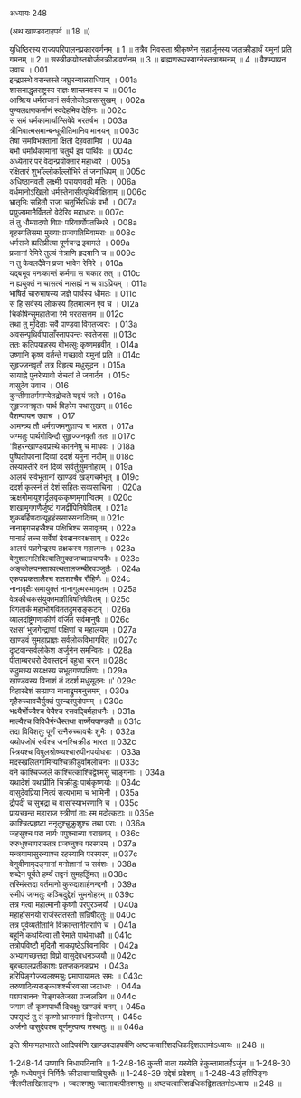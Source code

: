 अध्यायः 248

(अथ खाण्डवदाहपर्व ॥ 18 ॥)

युधिष्ठिरस्य राज्यपरिपालनप्रकारवर्णनम् ॥ 1 ॥ तत्रैव निवसता श्रीकृष्णेन सहार्जुनस्य जलक्रीडार्थं यमुनां प्रति गमनम् ॥ 2 ॥ सस्त्रीकयोस्तयोर्जलक्रीडावर्णनम् ॥ 3 ॥ ब्राह्मणरूपस्याग्नेस्तत्रागमनम् ॥ 4 ॥
वैशम्पायन उवाच ।	001  
इन्द्रप्रस्थे वसन्तस्ते जघ्रुरन्यान्नराधिपान् ।	001a  
शासनाद्धृतराष्ट्रस्य राज्ञः शान्तनवस्य च ॥	001c  
आश्रित्य धर्मराजानं सर्वलोकोऽवसत्सुखम् ।	002a  
पुण्यलक्षणकर्माणं स्वदेहमिव देहिनः ॥	002c  
स समं धर्मकामार्थान्सिषेवे भरतर्षभ ।	003a  
त्रीनिवात्मसमान्बन्धून्नीतिमानिव मानयन् ॥	003c  
तेषां समविभक्तानां क्षितौ देहवतामिव ।	004a  
बभौ धर्मार्थकामानां चतुर्थ इव पार्थिवः ॥	004c  
अध्येतारं परं वेदान्प्रयोक्तारं महाध्वरे ।	005a  
रक्षितारं शुभाँल्लोकाँल्लोभिरे तं जनाधिपम् ॥	005c  
अधिष्ठानवती लक्ष्मीः परायणवती मतिः ।	006a  
वर्धमानोऽखिलो धर्मस्तेनासीत्पृथिवीक्षिताम् ॥	006c  
भ्रातृभिः सहितौ राजा चतुर्भिरधिकं बभौ ।	007a  
प्रयुज्यमानैर्विततो वेदैरिव महाध्वरः ॥	007c  
तं तु धौम्यादयो विप्राः परिवार्योपतस्थिरे ।	008a  
बृहस्पतिसमा मुख्याः प्रजापतिमिवामराः ॥	008c  
धर्मराजे ह्यतिप्रीत्या पूर्णचन्द्र इवामले ।	009a  
प्रजानां रेमिरे तुल्यं नेत्राणि हृदयानि च ॥	009c  
न तु केवलदैवेन प्रजा भावेन रेमिरे ।	010a  
यद्बभूव मनःकान्तं कर्मणा स चकार तत् ॥	010c  
न ह्ययुक्तं न चासत्यं नासह्यं न च वाऽप्रियम् ।	011a  
भाषितं चारुभाषस्य जज्ञे पार्थस्य धीमतः ॥	011c  
स हि सर्वस्य लोकस्य हितमात्मन एव च ।	012a  
चिकीर्षन्सुमहातेजा रेमे भरतसत्तम ॥	012c  
तथा तु मुदिताः सर्वे पाण्डवा विगतज्वराः ।	013a  
अवसन्पृथिवीपालाँस्तापयन्तः स्वतेजसा ॥	013c  
ततः कतिपयाहस्य बीभत्सुः कृष्णमब्रवीत् ।	014a  
उष्णानि कृष्ण वर्तन्ते गच्छावो यमुनां प्रति ॥	014c  
सुहृज्जनवृतौ तत्र विहृत्य मधुसूदन ।	015a  
सायाह्ने पुनरेष्यावो रोचतां ते जनार्दन ॥	015c  
वासुदेव उवाच ।	016  
कुन्तीमातर्ममाप्येतद्रोचते यद्वयं जले ।	016a  
सुहृज्जनवृताः पार्थ विहरेम यथासुखम् ॥	016c  
वैशम्पायन उवाच ।	017  
आमन्त्र्य तौ धर्मराजमनुज्ञाप्य च भारत ।	017a  
जग्मतुः पार्थगोविन्दौ सुहृज्जनवृतौ ततः ॥	017c  
\'विहरन्खाण्डवप्रस्थे काननेषु च माधवः ।	018a  
पुष्पितोपवनां दिव्यां ददर्श यमुनां नदीम् ॥	018c  
तस्यास्तीरे वनं दिव्यं सर्वर्तुसुमनोहरम् ।	019a  
आलयं सर्वभूतानां खाण्डवं खड्गचर्मभृत् ॥	019c  
ददर्श कृत्स्नं तं देशं सहितः सव्यसाचिना ।	020a  
ऋक्षगोमायुशार्दूलवृककृष्णमृगान्वितम् ॥	020c  
शाखामृगगणैर्जुष्टं गजद्वीपिनिषेवितम् ।	021a  
शुकबर्हिणदात्यूहहंससारसनादितम् ॥	021c  
नानामृगसहस्रैश्च पक्षिभिश्च समावृतम् ।	022a  
मानार्हं तच्च सर्वेषां देवदानवरक्षसाम् ॥	022c  
आलयं पन्नगेन्द्रस्य तक्षकस्य महात्मनः ।	023a  
वेणुशाल्मलिबिल्वातिमुक्तजम्ब्वाम्रचम्पकैः ॥	023c  
अङ्कोलपनसाश्वत्थतालजम्बीरवञ्जुलैः ।	024a  
एकपद्मकतालैश्च शतशश्चैव रौहिणैः ॥	024c  
नानावृक्षैः समायुक्तं नानागुल्मसमावृतम् ।	025a  
वेत्रकीचकसंयुक्तमाशीविषनिषेवितम् ॥	025c  
विगतार्कं महाभोगविततद्रुमसङ्कटम् ।	026a  
व्यालदंष्ट्रिगणाकीर्णं वर्जितं सर्वमानुषैः ॥	026c  
रक्षसां भुजगेन्द्राणां पक्षिणां च महालयम् ।	027a  
खाण्डवं सुमहाप्राज्ञः सर्वलोकविभागवित् ॥	027c  
दृष्टवान्सर्वलोकेश अर्जुनेन समन्वितः ।	028a  
पीताम्बरधरो देवस्तद्वनं बहुधा चरन् ॥	028c  
सद्रुमस्य सयक्षस्य सभूतगणपक्षिणः ।	029a  
खाण्डवस्य विनाशं तं ददर्श मधुसूदनः ॥\'	029c  
विहारदेशं सम्प्राप्य नानाद्रुममनुत्तमम् ।	030a  
गृहैरुच्चावचैर्युक्तं पुरन्दरपुरोपमम् ॥	030c  
भक्ष्यैर्भोज्यैश्च पेयैश्च रसवद्बिर्महाधनैः ।	031a  
माल्यैश्च विविधैर्गन्धैस्तथा वार्ष्णेयपाण्डवौ ॥	031c  
तदा विविशतुः पूर्णं रत्नैरुच्चावचैः शुभैः ।	032a  
यथोपजोषं सर्वश्च जनश्चिक्रीड भारत ॥	032c  
स्त्रियश्च विपुलश्रोष्ण्यश्चारुपीनपयोधराः ।	033a  
मदस्खलितगामिन्यश्चिक्रीडुर्वामलोचनाः ॥	033c  
वने काश्चिज्जले काश्चित्काश्चिद्वेश्मसु चाङ्गनाः ।	034a  
यथादेशं यथाप्रीति चिक्रीडुः पार्थकृष्णयोः ॥	034c  
वासुदेवप्रिया नित्यं सत्यभामा च भामिनी ।	035a  
द्रौपदी च सुभद्रा च वासांस्याभरणानि च ।	035c  
प्रायच्छन्त महाराज स्त्रीणां ताः स्म मदोत्कटाः ॥	035e  
काश्चित्प्रहृष्टा ननृतुश्चुक्रुशुश्च तथा पराः ।	036a  
जहसुश्च परा नार्यः पपुश्चान्या वरासवम् ॥	036c  
रुरुधुश्चापरास्तत्र प्रजघ्नुश्च परस्परम् ।	037a  
मन्त्रयामासुरन्याश्च रहस्यानि परस्परम् ॥	037c  
वेणुवीणामृदङ्गानां मनोज्ञानां च सर्वशः ।	038a  
शब्देन पूर्यते हर्म्यं तद्वनं सुमहर्द्धिमत् ॥	038c  
तस्मिंस्तदा वर्तमानो कुरुदाशार्हनन्दनौ ।	039a  
समीपं जग्मतुः कञ्चिदुद्देशं सुमनोहरम् ॥	039c  
तत्र गत्वा महात्मानौ कृष्णौ परपुरञ्जयौ ।	040a  
महार्हासनयो राजंस्ततस्तौ सन्निषीदतुः ॥	040c  
तत्र पूर्वव्यतीतानि विक्रान्तानीतराणि च ।	041a  
बहूनि कथयित्वा तौ रेमाते पार्थमाधवौ ॥	041c  
तत्रोपविष्टौ मुदितौ नाकपृष्ठेऽश्विनाविव ।	042a  
अभ्यागच्छत्तदा विप्रो वासुदेवधनञ्जयौ ॥	042c  
बृहच्छालप्रतीकाशः प्रतप्तकनकप्रभः ।	043a  
हरिपिङ्गोज्ज्वलश्मश्रुः प्रमाणायामतः समः ॥	043c  
तरुणादित्यसङ्काशश्चीरवासा जटाधरः ।	044a  
पद्मपत्राननः पिङ्गस्तेजसा प्रज्वलन्निव ॥	044c  
जगाम तौ कृष्णपार्थौ दिधक्षुः खाण्डवं वनम् ।	045a  
उपसृष्टं तु तं कृष्णो भ्राजमानं द्विजोत्तमम् ।	045c  
अर्जनो वासुदेवश्च तूर्णमुत्पत्य तस्थतुः ॥ ॥	046a  

इति श्रीमन्महाभारते आदिपर्वणि खाण्डवदाहपर्वणि अष्टचत्वारिंशदधिकद्विशततमोऽध्यायः ॥ 248 ॥

1-248-14 उष्णानि निधाघदिनानि ॥ 1-248-16 कुन्ती माता यस्येति हेकुन्तामातर्हेऽर्जुन ॥ 1-248-30 गृहैः मध्येयमुनं निर्मितैः क्रीडावाप्यादियुक्तैः ॥ 1-248-39 उद्देशं प्रदेशम् ॥ 1-248-43 हरिपिङ्गः नीलपीताखिलाङ्गः । ज्वलश्मश्रुः ज्वालावत्पीतश्मश्रुः ॥ अष्टचत्वारिंशदधिकद्विशततमोऽध्यायः ॥ 248 ॥
